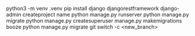 python3 -m venv .venv
pip install django djangorestframework
django-admin createproject name
python manage.py runserver
python manage.py migrate
python manage.py createsuperuser
manage.py makemigrations booze
python manage.py migrate
git switch -c <new_branch> 